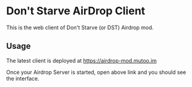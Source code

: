 # Don't Starve AirDrop Client

This is the web client of Don't Starve (or DST) Airdrop mod. 

## Usage

The latest client is deployed at https://airdrop-mod.mutoo.im 

Once your Airdrop Server is started, open above link and you should see the interface.
